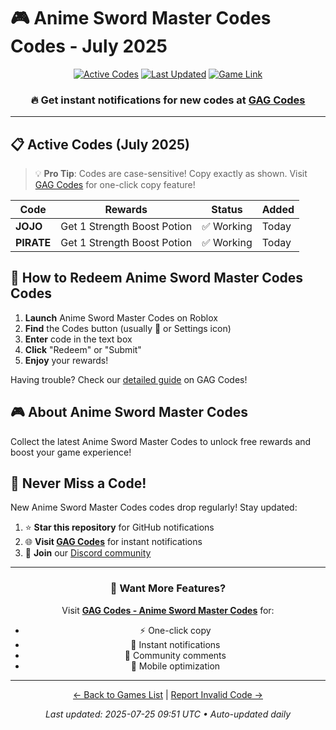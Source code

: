 # 🎮 Anime Sword Master Codes Codes - July 2025

<div align="center">

[![Active Codes](https://img.shields.io/badge/Active%20Codes-2-brightgreen)](https://gagcodes.com/roblox/anime-sword-master)
[![Last Updated](https://img.shields.io/badge/Last%20Updated-Today-orange)](https://gagcodes.com/roblox/anime-sword-master)
[![Game Link](https://img.shields.io/badge/Play-Anime%20Sword%20Master%20Codes-red)](https://www.roblox.com/games/)

### 🔥 **Get instant notifications for new codes at [GAG Codes](https://gagcodes.com/roblox/anime-sword-master)**

</div>

---

## 📋 Active Codes (July 2025)

> 💡 **Pro Tip**: Codes are case-sensitive! Copy exactly as shown. Visit [GAG Codes](https://gagcodes.com/roblox/anime-sword-master) for one-click copy feature!

| Code | Rewards | Status | Added |
|------|---------|--------|-------|
| **JOJO** | Get 1 Strength Boost Potion | ✅ Working | Today |
| **PIRATE** | Get 1 Strength Boost Potion | ✅ Working | Today |


## 📖 How to Redeem Anime Sword Master Codes Codes

1. **Launch** Anime Sword Master Codes on Roblox
2. **Find** the Codes button (usually 🎁 or Settings icon)
3. **Enter** code in the text box
4. **Click** "Redeem" or "Submit"
5. **Enjoy** your rewards!

Having trouble? Check our [detailed guide](https://gagcodes.com/roblox/anime-sword-master#how-to-redeem) on GAG Codes!

## 🎮 About Anime Sword Master Codes

Collect the latest Anime Sword Master Codes to unlock free rewards and boost your game experience!

## 🔔 Never Miss a Code!

New Anime Sword Master Codes codes drop regularly! Stay updated:

1. ⭐ **Star this repository** for GitHub notifications
2. 🌐 **Visit [GAG Codes](https://gagcodes.com/roblox/anime-sword-master)** for instant notifications
3. 💬 **Join** our [Discord community](https://gagcodes.com/discord)

---

<div align="center">

### 🚀 Want More Features?

Visit [**GAG Codes - Anime Sword Master Codes**](https://gagcodes.com/roblox/anime-sword-master) for:
- ⚡ One-click copy
- 🔔 Instant notifications  
- 💬 Community comments
- 📱 Mobile optimization

---

[← Back to Games List](README.md) | [Report Invalid Code →](https://github.com/yourusername/roblox-codes-directory/issues)

*Last updated: 2025-07-25 09:51 UTC • Auto-updated daily*

</div>